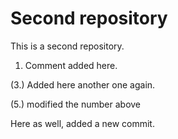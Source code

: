 # Second repository

This is a second repository.

1. Comment added here.

 (3.) Added here another one again.


(5.) modified the number above


Here as well, added a new commit.
